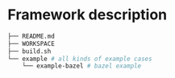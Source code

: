 #  Framework description

```bash
├── README.md
├── WORKSPACE
├── build.sh
└── example # all kinds of example cases
    └── example-bazel # bazel example
```